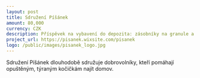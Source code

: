 ```yaml
---
layout: post
title: Sdružení Píšánek
amount: 80,000
currency: CZK
description: Příspěvek na vybavení do depozita: zásobníky na granule a vodu na krmná místa, krmivo a léky.
project_url: https://pisanek.wixsite.com/pisanek
logo: /public/images/pisanek_logo.jpg
---
```


Sdružení Píšánek dlouhodobě sdružuje dobrovolníky, kteří pomáhají opuštěným, týraným kočičkám najít domov.

